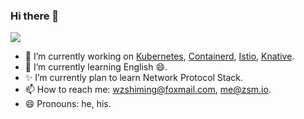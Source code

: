 ### Hi there 👋

<!--
**wzshiming/wzshiming** is a ✨ _special_ ✨ repository because its `README.md` (this file) appears on your GitHub profile.

Here are some ideas to get you started:

- 🔭 I’m currently working on ...
- 🌱 I’m currently learning ...
- 👯 I’m looking to collaborate on ...
- 🤔 I’m looking for help with ...
- 💬 Ask me about ...
- 📫 How to reach me: ...
- 😄 Pronouns: ...
- ⚡ Fun fact: ...
-->

<a href="https://github.com/wzshiming">
  <img align="center" src="https://github.com/wzshiming/my-stats/raw/master/stats.svg" />
</a>

- 🔭 I’m currently working on [Kubernetes](https://github.com/kubernetes), [Containerd](https://github.com/containerd), [Istio](https://github.com/istio), [Knative](https://github.com/knative).
- 🌱 I’m currently learning English 😄.
- ✨ I’m currently plan to learn Network Protocol Stack.
- 📫 How to reach me: wzshiming@foxmail.com, me@zsm.io.
- 😄 Pronouns: he, his.
